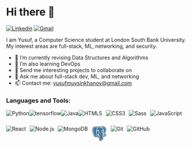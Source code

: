 # Hi there 👋
<!-- [![Github](https://img.shields.io/badge/-Github-000?style=flat&logo=Github&logoColor=white)](https://github.com/yusufmkh) -->
[![Linkedin](https://img.shields.io/badge/-LinkedIn-blue?style=flat&logo=Linkedin&logoColor=white)](https://www.linkedin.com/in/yusufmv/)
[![Gmail](https://img.shields.io/badge/-Gmail-c14438?style=flat&logo=Gmail&logoColor=white)](mailto:yusufmuysinkhanov@gmail.com)

I am Yusuf, a Computer Science student at London South Bank University. My interest areas are full-stack, ML, networking, and security.

- 🔭 I’m currently revising Data Structures and Algorithms
- 🌱 I’m also learning DevOps
- 🤝 Send me interesting projects to collaborate on
- 💬 Ask me about full-stack dev, ML, and networking
- 📫 Contact me: yusufmuysinkhanov@gmail.com

### Languages and Tools:

<img align="left" alt="Python" height ="42px" src="https://raw.githubusercontent.com/rahul-jha98/github_readme_icons/main/language_and_tools/square/python/python.svg" />
<img align="left" src="https://raw.githubusercontent.com/rahul-jha98/github_readme_icons/main/language_and_tools/square/tensorflow/tensorflow.svg" alt="tensorflow" height="42px" />
<img align="left" alt="Java" height ="42px" src="https://raw.githubusercontent.com/rahul-jha98/github_readme_icons/main/language_and_tools/square/java/java.svg" />
<img align="left" alt="HTML5" height="42px" src="https://cdn.jsdelivr.net/gh/devicons/devicon/icons/html5/html5-original.svg" style="padding-right:10px;" />
<img align="left" alt="CSS3" height="42px" src="https://cdn.jsdelivr.net/gh/devicons/devicon/icons/css3/css3-original.svg" style="padding-right:10px;" />
<img align="left" alt="Sass" height="42px" src="https://cdn.jsdelivr.net/gh/devicons/devicon/icons/sass/sass-original.svg" style="padding-right:10px;" />
<img align="left" alt="JavaScript" height="42px" src="https://cdn.jsdelivr.net/gh/devicons/devicon/icons/javascript/javascript-original.svg" style="padding-right:10px;" />
<img align="left" alt="React" height="42px" src="https://cdn.jsdelivr.net/gh/devicons/devicon/icons/react/react-original.svg" style="padding-right:10px;" />
<img align="left" alt="Node.js" height="42px" src="https://cdn.jsdelivr.net/gh/devicons/devicon/icons/nodejs/nodejs-original.svg" style="padding-right:10px;" />
<img align="left" alt="MongoDB" height="42px" src="https://cdn.jsdelivr.net/gh/devicons/devicon/icons/mongodb/mongodb-original.svg" style="padding-right:10px;" />
<img align="left" alt="PostgreSQL" height="42px" src="https://raw.githubusercontent.com/MaccaTech/PostgresPrefs/master/PostgreSQL/Images/elephant.png" style="padding-right:10px;" />
<img align="left" alt="Git" height="42px" src="https://cdn.jsdelivr.net/gh/devicons/devicon/icons/git/git-original.svg" style="padding-right:10px;" />
<img align="left" alt="GitHub" height="42px" src="https://user-images.githubusercontent.com/3369400/139447912-e0f43f33-6d9f-45f8-be46-2df5bbc91289.png" style="padding-right:10px;" />
